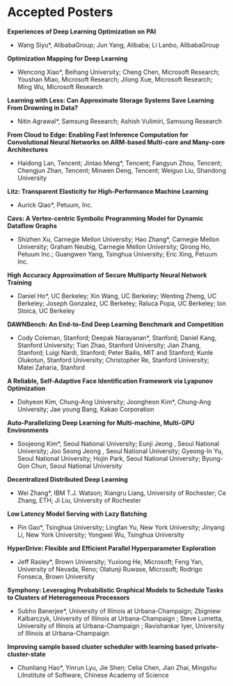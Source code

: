 
# Accepted Posters



**Experiences of Deep Learning Optimization on PAI**
 * Wang Siyu*, AlibabaGroup; Jun Yang, Alibaba; Li Lanbo, AlibabaGroup


**Optimization Mapping for Deep Learning**
 * Wencong Xiao*, Beihang University; Cheng Chen, Microsoft Research; Youshan Miao, Microsoft Research; Jilong Xue, Microsoft Research; Ming Wu, Microsoft Research
 
 **Learning with Less: Can Approximate Storage Systems Save Learning From Drowning in Data?**
  * Nitin Agrawal*, Samsung Research; Ashish Vulimiri, Samsung Research
 
 **From Cloud to Edge: Enabling Fast Inference Computation for Convolutional Neural Networks on ARM-based Multi-core and Many-core Architectures**
  * Haidong Lan, Tencent; Jintao Meng*, Tencent; Fangyun Zhou, Tencent; Chengjun Zhan, Tencent; Minwen Deng, Tencent; Weiguo Liu, Shandong University
 
 **Litz: Transparent Elasticity for High-Performance Machine Learning**
  * Aurick Qiao*, Petuum, Inc.
 
 **Cavs: A Vertex-centric Symbolic Programming Model for Dynamic Dataflow Graphs**
  * Shizhen Xu, Carnegie Mellon University; Hao Zhang*, Carnegie Mellon University; Graham Neubig, Carnegie Mellon University; Qirong Ho, Petuum Inc.; Guangwen Yang, Tsinghua University; Eric Xing, Petuum Inc.
 
 **High Accuracy Approximation of Secure Multiparty Neural Network Training**
  * Daniel Ho*, UC Berkeley; Xin Wang, UC Berkeley; Wenting Zheng, UC Berkeley; Joseph Gonzalez, UC Berkeley; Raluca Popa, UC Berkeley; Ion Stoica, UC Berkeley
 
 **DAWNBench: An End-to-End Deep Learning Benchmark and Competition**
  * Cody Coleman, Stanford; Deepak Narayanan*, Stanford; Daniel Kang, Stanford University; Tian Zhao, Stanford University; Jian Zhang, Stanford; Luigi Nardi, Stanford; Peter Bailis, MIT and Stanford; Kunle Olukotun, Stanford University; Christopher Re, Stanford University; Matei Zaharia, Stanford
 
 **A Reliable, Self-Adaptive Face Identification Framework via Lyapunov Optimization**
  * Dohyeon Kim, Chung-Ang University; Joongheon Kim*, Chung-Ang University; Jae young Bang, Kakao Corporation
 
 **Auto-Parallelizing Deep Learning for Multi-machine, Multi-GPU Environments**
  * Soojeong Kim*, Seoul National University; Eunji  Jeong , Seoul National University; Joo Seong Jeong , Seoul National University; Gyeong-In Yu, Seoul National University; Hojin Park, Seoul National University; Byung-Gon Chun, Seoul National University
 
 **Decentralized Distributed Deep Learning**
  * Wei Zhang*, IBM T.J. Watson; Xiangru Liang, University of Rochester; Ce Zhang, ETH; Ji  Liu, University of Rochester
 
 **Low Latency Model Serving with Lazy Batching**
  * Pin Gao*, Tsinghua University; Lingfan Yu, New York University; Jinyang Li, New York University; Yongwei Wu, Tsinghua University
 
 **HyperDrive: Flexible and Efficient Parallel Hyperparameter Exploration**
  * Jeff Rasley*, Brown University; Yuxiong He, Microsoft; Feng Yan, University of Nevada, Reno; Olatunji Ruwase, Microsoft; Rodrigo Fonseca, Brown University
 
 **Symphony: Leveraging Probabilistic Graphical Models to Schedule Tasks to Clusters of Heterogeneous Processors**
  * Subho Banerjee*, University of Illinois at Urbana-Champaign; Zbigniew Kalbarczyk, University of Illinois at Urbana-Champaign ; Steve Lumetta, University of Illinois at Urbana-Champaign ; Ravishankar Iyer, University of Illinois at Urbana-Champaign 
 
 **Improving sample based cluster scheduler with learning based private-cluster-state**
  * Chunliang Hao*, Yinrun Lyu, Jie Shen; Celia Chen, Jian Zhai, Mingshu LiInstitute of Software, Chinese Academy of Science

